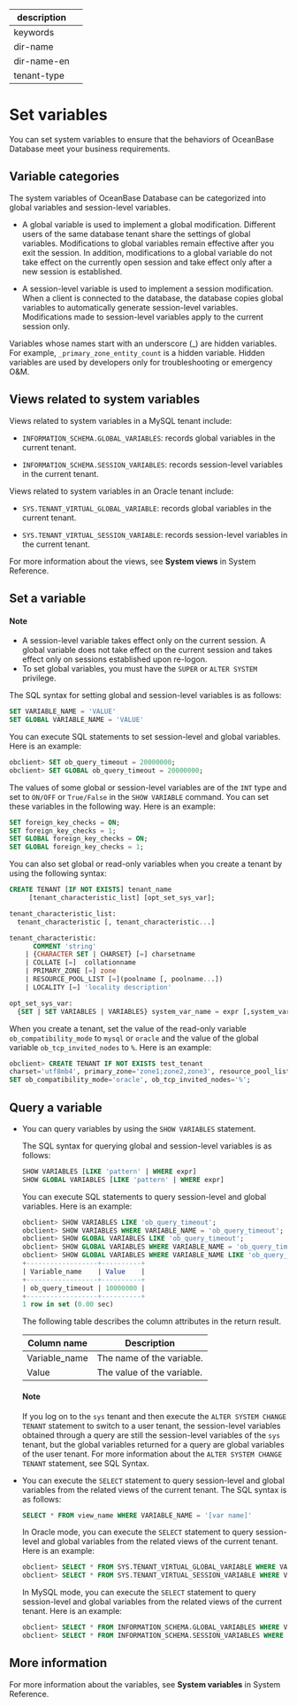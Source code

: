 |description||
|---|---|
|keywords||
|dir-name||
|dir-name-en||
|tenant-type||

# Set variables

You can set system variables to ensure that the behaviors of OceanBase Database meet your business requirements.

## Variable categories

The system variables of OceanBase Database can be categorized into global variables and session-level variables.

* A global variable is used to implement a global modification. Different users of the same database tenant share the settings of global variables. Modifications to global variables remain effective after you exit the session. In addition, modifications to a global variable do not take effect on the currently open session and take effect only after a new session is established.

* A session-level variable is used to implement a session modification. When a client is connected to the database, the database copies global variables to automatically generate session-level variables. Modifications made to session-level variables apply to the current session only.

Variables whose names start with an underscore (_) are hidden variables. For example, `_primary_zone_entity_count` is a hidden variable. Hidden variables are used by developers only for troubleshooting or emergency O&M.

## Views related to system variables

Views related to system variables in a MySQL tenant include:

* `INFORMATION_SCHEMA.GLOBAL_VARIABLES`: records global variables in the current tenant.

* `INFORMATION_SCHEMA.SESSION_VARIABLES`: records session-level variables in the current tenant.

Views related to system variables in an Oracle tenant include:

* `SYS.TENANT_VIRTUAL_GLOBAL_VARIABLE`: records global variables in the current tenant.

* `SYS.TENANT_VIRTUAL_SESSION_VARIABLE`: records session-level variables in the current tenant.

For more information about the views, see **System views** in System Reference.

## Set a variable

  <main id="notice" type='explain'>
    <h4>Note</h4>
    <ul>
    <li>A session-level variable takes effect only on the current session. A global variable does not take effect on the current session and takes effect only on sessions established upon re-logon. </li>
    <li>To set global variables, you must have the <code>SUPER</code> or <code>ALTER SYSTEM</code> privilege. </li>
    </ul>
  </main>

The SQL syntax for setting global and session-level variables is as follows:

```sql
SET VARIABLE_NAME = 'VALUE'
SET GLOBAL VARIABLE_NAME = 'VALUE'
```

You can execute SQL statements to set session-level and global variables. Here is an example:

```sql
obclient> SET ob_query_timeout = 20000000;
obclient> SET GLOBAL ob_query_timeout = 20000000;
```

The values of some global or session-level variables are of the `INT` type and set to `ON/OFF` or `True/False` in the `SHOW VARIABLE` command. You can set these variables in the following way. Here is an example:

```sql
SET foreign_key_checks = ON;
SET foreign_key_checks = 1;
SET GLOBAL foreign_key_checks = ON;
SET GLOBAL foreign_key_checks = 1;
```

You can also set global or read-only variables when you create a tenant by using the following syntax:

```sql
CREATE TENANT [IF NOT EXISTS] tenant_name
     [tenant_characteristic_list] [opt_set_sys_var];

tenant_characteristic_list:
  tenant_characteristic [, tenant_characteristic...]

tenant_characteristic:
      COMMENT 'string'  
    | {CHARACTER SET | CHARSET} [=] charsetname
    | COLLATE [=]  collationname
    | PRIMARY_ZONE [=] zone  
    | RESOURCE_POOL_LIST [=](poolname [, poolname...])
    | LOCALITY [=] 'locality description'

opt_set_sys_var:
  {SET | SET VARIABLES | VARIABLES} system_var_name = expr [,system_var_name = expr] ...
```

When you create a tenant, set the value of the read-only variable `ob_compatibility_mode` to `mysql` or `oracle` and the value of the global variable `ob_tcp_invited_nodes` to `%`. Here is an example:

```sql
obclient> CREATE TENANT IF NOT EXISTS test_tenant
charset='utf8mb4', primary_zone='zone1;zone2,zone3', resource_pool_list=('pool1')
SET ob_compatibility_mode='oracle', ob_tcp_invited_nodes='%';
```

## Query a variable

* You can query variables by using the `SHOW VARIABLES` statement.

   The SQL syntax for querying global and session-level variables is as follows:

   ```sql
   SHOW VARIABLES [LIKE 'pattern' | WHERE expr]
   SHOW GLOBAL VARIABLES [LIKE 'pattern' | WHERE expr]
   ```

   You can execute SQL statements to query session-level and global variables. Here is an example:

   ```sql
   obclient> SHOW VARIABLES LIKE 'ob_query_timeout';
   obclient> SHOW VARIABLES WHERE VARIABLE_NAME = 'ob_query_timeout';
   obclient> SHOW GLOBAL VARIABLES LIKE 'ob_query_timeout';
   obclient> SHOW GLOBAL VARIABLES WHERE VARIABLE_NAME = 'ob_query_timeout';
   obclient> SHOW GLOBAL VARIABLES WHERE VARIABLE_NAME LIKE 'ob_query_timeout';
   +------------------+----------+
   | Variable_name    | Value    |
   +------------------+----------+
   | ob_query_timeout | 10000000 |
   +------------------+----------+
   1 row in set (0.00 sec)
   ```

   The following table describes the column attributes in the return result.

   | Column name | Description |
   |---------------|-----|
   | Variable_name | The name of the variable. |
   | Value | The value of the variable. |

  <main id="notice" type='explain'>
    <h4>Note</h4>
    <p>If you log on to the <code>sys</code> tenant and then execute the <code>ALTER SYSTEM CHANGE TENANT</code> statement to switch to a user tenant, the session-level variables obtained through a query are still the session-level variables of the <code>sys</code> tenant, but the global variables returned for a query are global variables of the user tenant. For more information about the <code>ALTER SYSTEM CHANGE TENANT</code> statement, see SQL Syntax. </p>
  </main>

* You can execute the `SELECT` statement to query session-level and global variables from the related views of the current tenant. The SQL syntax is as follows:

   ```sql
   SELECT * FROM view_name WHERE VARIABLE_NAME = '[var name]'
   ```

   In Oracle mode, you can execute the `SELECT` statement to query session-level and global variables from the related views of the current tenant. Here is an example:

   ```sql
   obclient> SELECT * FROM SYS.TENANT_VIRTUAL_GLOBAL_VARIABLE WHERE VARIABLE_NAME = 'ob_query_timeout';
   obclient> SELECT * FROM SYS.TENANT_VIRTUAL_SESSION_VARIABLE WHERE VARIABLE_NAME = 'ob_query_timeout';
   ```

   In MySQL mode, you can execute the `SELECT` statement to query session-level and global variables from the related views of the current tenant. Here is an example:

   ```sql
   obclient> SELECT * FROM INFORMATION_SCHEMA.GLOBAL_VARIABLES WHERE VARIABLE_NAME = 'ob_query_timeout';
   obclient> SELECT * FROM INFORMATION_SCHEMA.SESSION_VARIABLES WHERE VARIABLE_NAME = 'ob_query_timeout';
   ```

## More information

For more information about the variables, see **System variables** in System Reference.